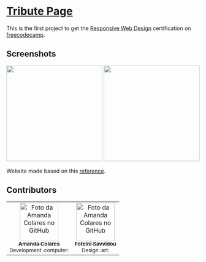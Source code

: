 
# [Tribute Page](https://colaresamanda.github.io/tribute-page__freecodecamp/)
This is the first project to get the [Responsive Web Design](https://www.freecodecamp.org/learn/responsive-web-design/) certification on [freecodecamp](https://www.freecodecamp.org/).

## Screenshots
<div>
  <img src="https://user-images.githubusercontent.com/83729891/152176032-d2cea402-dc6d-42d9-9827-35614a775fe4.png" height="250" />
  <img src="https://user-images.githubusercontent.com/83729891/152176379-9dbdccb3-36ad-43fb-938d-71daaf6502f4.png" height="250"  />
</div>

Website made based on this <a href="https://www.behance.net/gallery/99290769/A-Tribute-to-Vincent-Van-Gogh/modules/581547621" target="_blank">reference</a>.

## Contributors
<table>
  <tr>
    <td align="center">
      <a href="https://github.com/colaresAmanda">
        <img src="https://avatars.githubusercontent.com/u/83729891?v=4" width="100px;" alt="Foto da Amanda Colares no GitHub"/><br>
        <sub>
          <b>Amanda Colares</b>
        </sub>
      </a><br>
      <sub>Development :computer:</sub>
    </td>
    <td align="center">
      <a href="https://github.com/sfoteini">
        <img src="https://avatars.githubusercontent.com/u/65664664?v=4" width="100px;" alt="Foto da Amanda Colares no GitHub"/><br>
        <sub>
          <b>Foteini Savvidou</b>
        </sub>
      </a><br>
      <sub>Design :art:</sub>
    </td>
    </tr>
</table>

